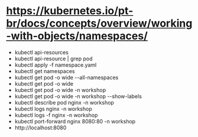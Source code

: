 # https://kubernetes.io/pt-br/docs/concepts/overview/working-with-objects/namespaces/

- kubectl api-resources
- kubectl api-resource | grep pod
- kubectl apply -f namespace.yaml
- kubectl get namespaces
- kubectl get pod -o wide --all-namespaces
- kubectl get pod -o wide
- kubectl get pod -o wide -n workshop
- kubectl get pod -o wide -n workshop --show-labels
- kubectl describe pod nginx -n workshop
- kubectl logs nginx -n workshop
- kubectl logs -f nginx -n workshop
- kubectl port-forward nginx 8080:80 -n workshop
- http://localhost:8080
 